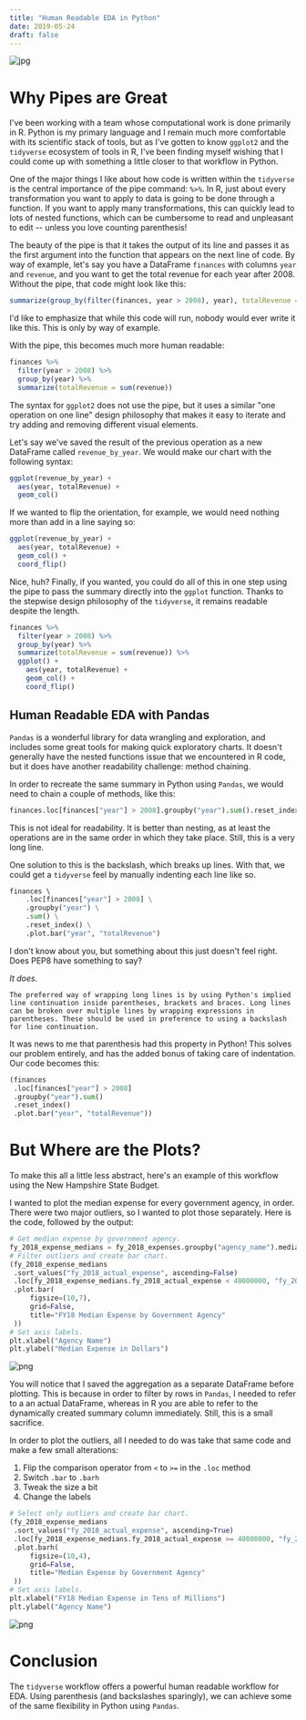```yaml
---
title: "Human Readable EDA in Python"
date: 2019-05-24
draft: false
---
```


![jpg](/img/TidyPipe.jpg)

# Why Pipes are Great

I've been working with a team whose computational work is done primarily in R. Python is my primary language and I remain much more comfortable with its scientific stack of tools, but as I've gotten to know `ggplot2` and the `tidyverse` ecosystem of tools in R, I've been finding myself wishing that I could come up with something a little closer to that workflow in Python.

One of the major things I like about how code is written within the `tidyverse` is the central importance of the pipe command: `%>%`. In R, just about every transformation you want to apply to data is going to be done through a function. If you want to apply many transformations, this can quickly lead to lots of nested functions, which can be cumbersome to read and unpleasant to edit -- unless you love counting parenthesis!

The beauty of the pipe is that it takes the output of its line and passes it as the first argument into the function that appears on the next line of code. By way of example, let's say you have a DataFrame `finances` with columns `year` and `revenue`, and you want to get the total revenue for each year after 2008. Without the pipe, that code might look like this:

```R
summarize(group_by(filter(finances, year > 2008), year), totalRevenue = sum(revenue))
```

I'd like to emphasize that while this code will run, nobody would ever write it like this. This is only by way of example.

With the pipe, this becomes much more human readable:

```R
finances %>%
  filter(year > 2008) %>%
  group_by(year) %>%
  summarize(totalRevenue = sum(revenue))
```

The syntax for `ggplot2` does not use the pipe, but it uses a similar "one operation on one line" design philosophy that makes it easy to iterate and try adding and removing different visual elements.

Let's say we've saved the result of the previous operation as a new DataFrame called `revenue_by_year`. We would make our chart with the following syntax:

```R
ggplot(revenue_by_year) +
  aes(year, totalRevenue) +
  geom_col()
```

If we wanted to flip the orientation, for example, we would need nothing more than add in a line saying so:

```R
ggplot(revenue_by_year) +
  aes(year, totalRevenue) +
  geom_col() +
  coord_flip()
```

Nice, huh? Finally, if you wanted, you could do all of this in one step using the pipe to pass the summary directly into the `ggplot` function. Thanks to the stepwise design philosophy of the `tidyverse`, it remains readable despite the length.

```R
finances %>%
  filter(year > 2008) %>%
  group_by(year) %>%
  summarize(totalRevenue = sum(revenue)) %>%
  ggplot() +
    aes(year, totalRevenue) +
    geom_col() +
    coord_flip()
```

## Human Readable EDA with Pandas

`Pandas` is a wonderful library for data wrangling and exploration, and includes some great tools for making quick exploratory charts. It doesn't generally have the nested functions issue that we encountered in R code, but it does have another readability challenge: method chaining.

In order to recreate the same summary in Python using `Pandas`, we would need to chain a couple of methods, like this:

```Python
finances.loc[finances["year"] > 2008].groupby("year").sum().reset_index().plot.bar("year", "totalRevenue")
```

This is not ideal for readability. It is better than nesting, as at least the operations are in the same order in which they take place. Still, this is a very long line.

One solution to this is the backslash, which breaks up lines. With that, we could get a `tidyverse` feel by manually indenting each line like so.

```Python
finances \ 
    .loc[finances["year"] > 2008] \
    .groupby("year") \
    .sum() \
    .reset_index() \
    .plot.bar("year", "totalRevenue")
```

I don't know about you, but something about this just doesn't feel right. Does PEP8 have something to say?

*It does.*

```
The preferred way of wrapping long lines is by using Python's implied line continuation inside parentheses, brackets and braces. Long lines can be broken over multiple lines by wrapping expressions in parentheses. These should be used in preference to using a backslash for line continuation.
```

It was news to me that parenthesis had this property in Python! This solves our problem entirely, and has the added bonus of taking care of indentation. Our code becomes this:

```Python
(finances
 .loc[finances["year"] > 2008]
 .groupby("year").sum()
 .reset_index()
 .plot.bar("year", "totalRevenue"))
```

# But Where are the Plots?

To make this all a little less abstract, here's an example of this workflow using the New Hampshire State Budget.

I wanted to plot the median expense for every government agency, in order. There were two major outliers, so I wanted to plot those separately. Here is the code, followed by the output:

```Python
# Get median expense by government agency.
fy_2018_expense_medians = fy_2018_expenses.groupby("agency_name").median()
# Filter outliers and create bar chart.
(fy_2018_expense_medians
 .sort_values("fy_2018_actual_expense", ascending=False)
 .loc[fy_2018_expense_medians.fy_2018_actual_expense < 40000000, "fy_2018_actual_expense"]
 .plot.bar(
     figsize=(10,7), 
     grid=False, 
     title="FY18 Median Expense by Government Agency"
 ))
# Set axis labels.
plt.xlabel("Agency Name")
plt.ylabel("Median Expense in Dollars")
```

![png](/img/median_no_outliers.png)

You will notice that I saved the aggregation as a separate DataFrame before plotting. This is because in order to filter by rows in `Pandas`, I needed to refer to a an actual DataFrame, whereas in R you are able to refer to the dynamically created summary column immediately. Still, this is a small sacrifice.

In order to plot the outliers, all I needed to do was take that same code and make a few small alterations:
1. Flip the comparison operator from `<` to `>=` in the `.loc` method
2. Switch `.bar` to `.barh`
3. Tweak the size a bit
4. Change the labels

```Python
# Select only outliers and create bar chart.
(fy_2018_expense_medians
 .sort_values("fy_2018_actual_expense", ascending=True)
 .loc[fy_2018_expense_medians.fy_2018_actual_expense >= 40000000, "fy_2018_actual_expense"]
 .plot.barh(
     figsize=(10,4), 
     grid=False, 
     title="Median Expense by Government Agency"
 ))
# Set axis labels.
plt.xlabel("FY18 Median Expense in Tens of Millions")
plt.ylabel("Agency Name")
```

![png](/img/median_top_two.png)

# Conclusion

The `tidyverse` workflow offers a powerful human readable workflow for EDA. Using parenthesis (and backslashes sparingly), we can achieve some of the same flexibility in Python using `Pandas`.
